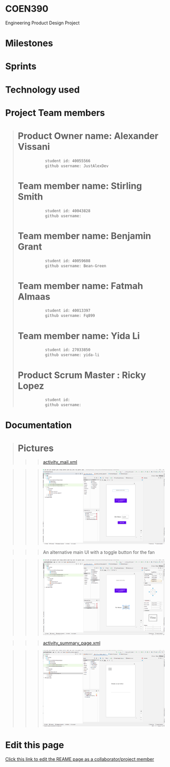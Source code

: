 # COEN390

Engineering Product Design Project

# Milestones

# Sprints

# Technology used

# Project Team members
> # Product Owner name: Alexander Vissani 
>                 student id: 40055566
>                 github username: JustAlexDev
> # Team member name: Stirling Smith 
>                 student id: 40043828
>                 github username: 
> # Team member name: Benjamin Grant 
>                 student id: 40059608
>                 github username: Bean-Green
> # Team member name: Fatmah Almaas 
>                 student id: 40013397 
>                 github username: Fq899
> # Team member name: Yida Li 
>                 student id: 27033850
>                 github username: yida-li
> # Product Scrum Master : Ricky Lopez 
>                 student id: 
>                 github username: 

# Documentation
> # Pictures
>>> [activity_mail.xml](https://github.com/yida-li/COEN390/blob/main/TeamDesignPropType/app/src/main/res/layout/activity_main.xml)

>>>![til](photos/q1.PNG)

>>> An alternative main UI with a toggle button for the fan

>>>![ti1](photos/q2.PNG)

>>> [activity_summary_page.xml](https://github.com/yida-li/COEN390/blob/main/TeamDesignPropType/app/src/main/res/layout/activity_summary_page.xml)

>>>![til](photos/q3.PNG)

# Edit this page


<span class="edit-link"><a href="https://github.com/yida-li/COEN390/edit/main/README.md" target="_blank"><i class="fa fa-github"></i> Click this link to edit the REAME page as a collaborator/project member</a></span>
